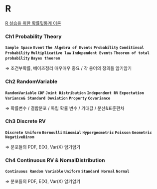 # R

[R 실습을 위한 확률및통계 이론](https://www.notion.so/ffd4237f4234474d92731822ee9b10d0)



### Ch1 Probability Theory

**`Sample Space`**  **`Event`**  **`The Algebra of Events`**  **`Probability`**  **`Conditinoal Probability`**  **`Multiplicative law`**  **`Independent Events`**  **`Theorem of total probability`**  **`Bayes theorem`**

⇒ 조건부확률, 베이즈정리 매우매우 중요 / 각 용어의 정의들 암기암기

### Ch2 RandomVariable

**`RandomVariable`**  **`CDF`**  **`Joint Distribution`**  **`Independent RV`**  **`Expectation`**  **`Variance& Standard Deviation`**  **`Property`**  **`Covariance`** 

⇒ 확률변수 / 결합분포 / 독립 확률 변수 / 기대값 / 분산&표준편차 

### Ch3 Discrete RV

**`Discrete Uniform`**  **`Bernoulli`**  **`Binomial`**  **`Hypergeometric`**  **`Poisson`**  **`Geometric`**  **`NegativeBinom`**

⇒ 분포들의 PDF, E(X), Var(X) 암기암기

### Ch4 Continuous RV & NomalDistribution

**`Continuous Random Variable`**  **`Uniform`**  **`Standard Normal`**  **`Normal`**

⇒ 분포들의 PDF, E(X), Var(X) 암기암기
